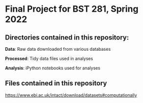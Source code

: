 # Final Project for BST 281, Spring 2022

## Directories contained in this repository:

<b>Data</b>: Raw data downloaded from various databases

<b>Processed</b>: Tidy data files used in analyses

<b>Analysis</b>: iPython notebooks used for analyses

## Files contained in this repository

https://www.ebi.ac.uk/intact/download/datasets#computationally
